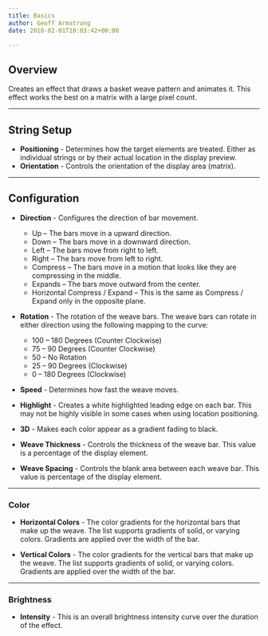 ```yaml
---
title: Basics
author: Geoff Armstrong
date: 2018-02-01T10:03:42+00:00

---
```


## Overview

Creates an effect that draws a basket weave pattern and animates it.  This effect works the best on a matrix with a large pixel count.

---

## String Setup

  * **Positioning** - Determines how the target elements are treated.  Either as individual strings or by their actual location in the display preview.
  * **Orientation** - Controls the orientation of the display area (matrix).
---

## Configuration

  * **Direction** -  Configures the direction of bar movement.
    * Up – The bars move in a upward direction.
    * Down – The bars move in a downward direction.
    * Left – The bars move from right to left.
    * Right – The bars move from left to right.
    * Compress – The bars move in a motion that looks like they are compressing in the middle.
    * Expands – The bars move outward from the center.
    * Horizontal Compress / Expand – This is the same as Compress / Expand only in the opposite plane.

  * **Rotation** - The rotation of the weave bars.  The weave bars can rotate in either direction using the following mapping to the curve:

    * 100 – 180 Degrees (Counter Clockwise)
    * 75 – 90 Degrees (Counter Clockwise)
    * 50 – No Rotation
    * 25 – 90 Degrees (Clockwise)
    * 0 – 180 Degrees (Clockwise)


  * **Speed** - Determines how fast the weave moves.

  * **Highlight** -  Creates a white highlighted leading edge on each bar. This may not be highly visible in some cases when using location positioning.

  * **3D** - Makes each color appear as a gradient fading to black.

  * **Weave Thickness** - Controls the thickness of the weave bar.  This value is a percentage of the display element.

  * **Weave Spacing** - Controls the blank area between each weave bar. This value is percentage of the display element. 

---

### Color

  * **Horizontal Colors** - The color gradients for the horizontal bars that make up the weave.  The list supports gradients of solid, or varying colors.  Gradients are applied over the width of the bar.

  * **Vertical Colors** - The color gradients for the vertical bars that make up the weave.  The list supports gradients of solid, or varying colors.  Gradients are applied over the width of the bar.

---

### Brightness

  * **Intensity** - This is an overall brightness intensity curve over the duration of the effect. 